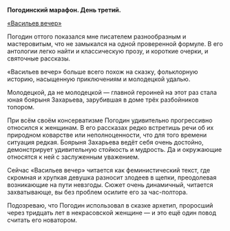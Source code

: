 
**Погодинский марафон. День третий.**

[«Васильев вечер»][1]

Погодин оттого показался мне писателем разнообразным и мастеровитым, что не замыкался на одной проверенной формуле. В его антологии легко найти и классическую прозу, и короткие очерки, и святочные рассказы. 

«Васильев вечер» больше всего похож на сказку, фольклорную историю, насыщенную приключениям и молодецкой удалью.

Молодецкой, да не молодецкой — главной героиней на этот раз стала юная боярыня Захарьева, зарубившая в доме трёх разбойников топором.

При всём своём консерватизме Погодин удивительно прогрессивно относился к женщинам. В его рассказах редко встретишь речи об их природном коварстве или неполноценности, что для того времени ситуация редкая. Боярыня Захарьева ведёт себя очень достойно, демонстрирует удивительную стойкость и мудрость. Да и окружающие относятся к ней с заслуженным уважением.

Сейчас «Васильев вечер» читается как феминистический текст, где скромная и хрупкая девушка разносит злодеев в щепки, преодолевая возникающие на пути невзгоды. Сюжет очень динамичный, читается захватывающе, вы без проблем осилите его за час-полтора.

Подозреваю, что Погодин использовал в сказке архетип, проросший через тридцать лет в некрасовской женщине — и это ещё один повод считать его новатором.

[1]:	http://flibusta.is/b/346476